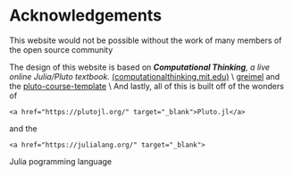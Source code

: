 # Acknowledgements

This website would not be possible without the work of many members of the open source community

The design of this website is based on _**Computational Thinking**, a live online Julia/Pluto textbook._ [(computationalthinking.mit.edu)](https://computationalthinking.mit.edu)
\\ 
[greimel](https://github.com/greimel) and the [pluto-course-template](https://github.com/greimel/pluto-course-template)
\\ 
And lastly, all of this is built off of the wonders of 

~~~
<a href="https://plutojl.org/" target="_blank">Pluto.jl</a>
~~~ 

and the 

~~~
<a href="https://julialang.org/" target="_blank">
~~~

Julia pogramming language
